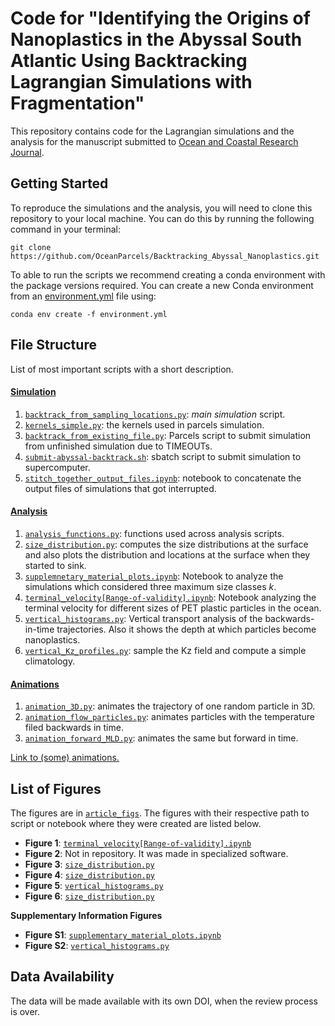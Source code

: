 # Code for "Identifying the Origins of Nanoplastics in the Abyssal South Atlantic Using Backtracking Lagrangian Simulations with Fragmentation"

This repository contains code for the Lagrangian simulations and the analysis for the manuscript submitted to [Ocean and Coastal Research Journal](https://www.ocr-journal.org/).

## Getting Started

To reproduce the simulations and the analysis, you will need to clone this repository to your local machine. You can do this by running the following command in your terminal:


`git clone https://github.com/OceanParcels/Backtracking_Abyssal_Nanoplastics.git`

To able to run the scripts we recommend creating a conda environment with the package versions required. You can create a new Conda environment from an [environment.yml](environment.yml) file using:

`conda env create -f environment.yml`

## File Structure
List of most important scripts with a short description.

#### [Simulation](simulation/)

1. [`backtrack_from_sampling_locations.py`](simulation/backtrack_from_sampling_locations.py): _main simulation_ script.
2. [`kernels_simple.py`](simulation/backtrack_from_sampling_locations.py): the kernels used in parcels simulation.
3. [`backtrack_from_existing_file.py`](simulation/backtrack_from_existing_file.py): Parcels script to submit simulation from unfinished simulation due to TIMEOUTs.
4. [`submit-abyssal-backtrack.sh`](simulation/submit-abyssal-backtrack.sh): sbatch script to submit simulation to supercomputer.
5. [`stitch_together_output_files.ipynb`](simulation/stitch_together_output_files.ipynb): notebook to concatenate the output files of simulations that got interrupted.

#### [Analysis](analysis/)
1. [`analysis_functions.py`](analysis\analysis_functions.py): functions used across analysis scripts.
2. [`size_distribution.py`](analysis/size_distribution.py): computes the size distributions at the surface and also plots the distribution and locations at the surface when they started to sink.
3. [`supplemnetary_material_plots.ipynb`](analysis/supplementary_material_plots.ipynb): Notebook to analyze the simulations which considered three maximum size classes $k$.
4. [`terminal_velocity[Range-of-validity].ipynb`](analysis/terminal_velocity[Range-of-validity].ipynb): Notebook analyzing the terminal velocity for different sizes of PET plastic particles in the ocean.
5. [`vertical_histograms.py`](analysis/vertical_histograms.py): Vertical transport analysis of the backwards-in-time trajectories. Also it shows the depth at which particles become nanoplastics.
6. [`vertical_Kz_profiles.py`](analysis/vertical_Kz_profiles.py): sample the Kz field and compute a simple climatology.

#### [Animations](animations/)

1. [`animation_3D.py`](animations/animation_3D.py): animates the trajectory of one random particle in 3D.
2. [`animation_flow_particles.py`](animations/animation_flow_particles.py): animates particles with the temperature filed backwards in time. 
3. [`animation_forward_MLD.py`](animations/animation_forward_MLD.py): animates the same but forward in time.

[Link to (some) animations.](https://cpierard.github.io/projects/backtrack-nps/)

## List of Figures
The figures are in [`article_figs`](article_figs/). The figures with their respective path to script or notebook where they were created are listed below.
- **Figure 1**: [`terminal_velocity[Range-of-validity].ipynb`](analysis/terminal_velocity[Range-of-validity].ipynb)
- **Figure 2**: Not in repository. It was made in specialized software.
- **Figure 3**: [`size_distribution.py`](analysis/size_distribution.py)
- **Figure 4**: [`size_distribution.py`](analysis/size_distribution.py)
- **Figure 5**: [`vertical_histograms.py`](analysis/vertical_histograms.py)
- **Figure 6**: [`size_distribution.py`](analysis/size_distribution.py)

**Supplementary Information Figures**
- **Figure S1**: [`supplementary_material_plots.ipynb`](analysis/supplementary_material_plots.ipynb)
- **Figure S2**: [`vertical_histograms.py`](analysis/vertical_histograms.py)

## Data Availability
The data will be made available with its own DOI, when the review process is over.
